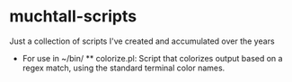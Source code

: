 # muchtall-scripts
Just a collection of scripts I've created and accumulated over the years

* For use in ~/bin/
** colorize.pl: Script that colorizes output based on a regex match, using the standard terminal color names.
